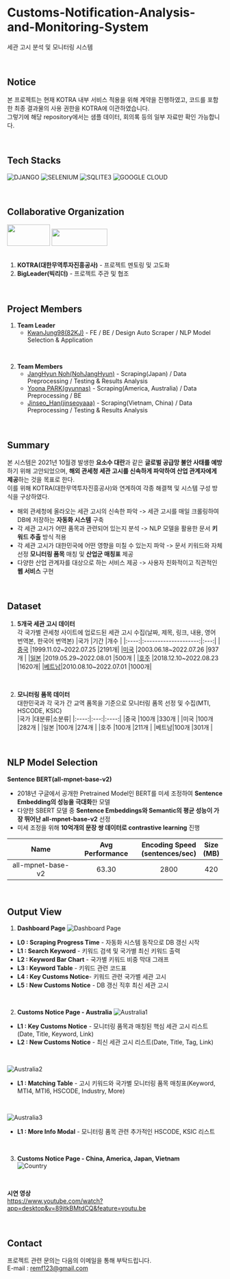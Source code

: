 # Customs-Notification-Analysis-and-Monitoring-System
세관 고시 분석 및 모니터링 시스템  

<br>

## Notice 
본 프로젝트는 현재 KOTRA 내부 서비스 적용을 위해 계약을 진행하였고, 코드를 포함한 최종 결과물의 사용 권한을 KOTRA에 이관하였습니다.   
그렇기에 해당 repository에서는 샘플 데이터, 회의록 등의 일부 자료만 확인 가능합니다.

<br>

## Tech Stacks
![DJANGO](https://img.shields.io/badge/Django-092E20?style=for-the-badge&logo=django&logoColor=green)
![SELENIUM](https://img.shields.io/badge/Selenium-43B02A?style=for-the-badge&logo=Selenium&logoColor=white)
![SQLITE3](https://camo.githubusercontent.com/352d24bbcae518863354f723e8edf6b10b2e1e4bf8a6a7c0b3f5777f3579d249/68747470733a2f2f696d672e736869656c64732e696f2f62616467652f73716c697465332d3030353939433f7374796c653d666f722d7468652d6261646765266c6f676f3d73716c697465266c6f676f436f6c6f723d7768697465)
![GOOGLE CLOUD](https://img.shields.io/badge/Google_Cloud-4285F4?style=for-the-badge&logo=google-cloud&logoColor=white)

<br>

## Collaborative Organization
<img src = "https://user-images.githubusercontent.com/45115733/210560053-353dd44e-1442-4d00-8b92-c62ef2f4e621.png" width = "100" height = "50"/> <img src = "https://user-images.githubusercontent.com/45115733/210559728-81d83fb3-f73c-4757-8d4f-8f5f382de852.PNG" width = "130" height = "40"/>   
<br>
1. **KOTRA(대한무역투자진흥공사)** - 프로젝트 멘토링 및 고도화
2. **BigLeader(빅리더)** - 프로젝트 주관 및 협조

<br>

## Project Members
1. **Team Leader**
   - [KwanJung98(82KJ)](https://github.com/82KJ/) - FE / BE / Design Auto Scraper / NLP Model Selection & Application   
<br>

2. **Team Members**
     - [JangHyun Noh(NohJangHyun)](https://github.com/NohJangHyun) - Scraping(Japan) / Data Preprocessing / Testing & Results Analysis
     - [Yoona PARK(gyunnas)](https://github.com/gyunnas) - Scraping(America, Australia) / Data Preprocessing / BE
     - [Jinseo_Han(jinseoyaaa)](https://github.com/jinseoyaaa) - Scraping(Vietnam, China) / Data Preprocessing / Testing & Results Analysis

<br>

## Summary
본 시스템은 2021년 10월경 발생한 **요소수 대란**과 같은 **글로벌 공급망 불안 사태를 예방**하기 위해 고안되었으며, **해외 관세청 세관 고시를 신속하게 파악하여 산업 관계자에게 제공**하는 것을 목표로 한다.  
이를 위해 KOTRA(대한무역투자진흥공사)와 연계하여 각종 해결책 및 시스템 구성 방식을 구상하였다.
- 해외 관세청에 올라오는 세관 고시의 신속한 파악 -> 세관 고시를 매일 크롤링하여 DB에 저장하는 **자동화 시스템** 구축
- 각 세관 고시가 어떤 품목과 관련되어 있는지 분석 -> NLP 모델을 활용한 문서 **키워드 추출** 방식 적용
- 각 세관 고시가 대한민국에 어떤 영향을 미칠 수 있는지 파악 -> 문서 키워드와 자체 선정 **모니터링 품목** 매칭 및 **산업군 매칭표** 제공
- 다양한 산업 관계자를 대상으로 하는 서비스 제공 -> 사용자 친화적이고 직관적인 **웹 서비스** 구현

<br>

## Dataset
1. **5개국 세관 고시 데이터**  
각 국가별 관세청 사이트에 업로드된 세관 고시 수집(날짜, 제목, 링크, 내용, 영어 번역본, 한국어 번역본)
    |국가  |기간                   |개수 |
    |:----:|:--------------------:|:---:|
    |[중국](http://www.customs.gov.cn/customs/302249/302266/index.html)  |1999.11.02~2022.07.25 |2191개|
    |[미국](https://www.cbp.gov/trade/rulings/bulletin-decisions)  |2003.06.18~2022.07.26 |937개 |
    |[일본](https://www.meti.go.jp/policy/external_economy/trade_control/wnlist.html)  |2019.05.29~2022.08.01 |500개 |
    |[호주](https://www.abf.gov.au/help-and-support/notices/australian-customs-notices)  |2018.12.10~2022.08.23 |1620개|
    |[베트남](https://www.customs.gov.vn/index.jsp?pageId=4&cid=30)|2010.08.10~2022.07.01 |1000개|

<br>

2. **모니터링 품목 데이터**  
대한민국과 각 국가 간 교역 품목을 기준으로 모니터링 품목 선정 및 수집(MTI, HSCODE, KSIC)  
    |국가  |대분류|소분류|
    |:----:|:---:|:----:|
    |중국  |100개 |330개 |
    |미국  |100개 |282개 |
    |일본  |100개 |274개 |
    |호주  |100개 |211개 |
    |베트남|100개 |301개 |

<br>

## NLP Model Selection
**Sentence BERT(all-mpnet-base-v2)**  
- 2018년 구글에서 공개한 Pretrained Model인 BERT를 미세 조정하여 **Sentence Embedding의 성능을 극대화**한 모델  
- 다양한 SBERT 모델 중 **Sentence Embeddings와 Semantic의 평균 성능이 가장 뛰어난 all-mpnet-base-v2** 선정  
- 미세 조정을 위해 **10억개의 문장 쌍 데이터로 contrastive learning** 진행    

|Name   |Avg Performance   |Encoding Speed<br>(sentences/sec)   |Size<br>(MB)   |
|:---:|:---:|:---:|:---:|
|all-mpnet-base-v2   |63.30   |2800   |420   |

<br>

## Output View
1. **Dashboard Page**
![Dashboard Page](https://user-images.githubusercontent.com/45115733/210954453-e899fc53-77d2-4722-afba-c5d7db93fbdb.png)  
- **L0 : Scraping Progress Time** - 자동화 시스템 동작으로 DB 갱신 시작
- **L1 : Search Keyword** - 키워드 검색 및 국가별 최신 키워드 출력
- **L2 : Keyword Bar Chart** - 국가별 키워드 비중 막대 그래프
- **L3 : Keyword Table** - 키워드 관련 코드표
- **L4 : Key Customs Notice**- 키워드 관련 국가별 세관 고시
- **L5 : New Customs Notice** - DB 갱신 직후 최신 세관 고시

<br>

2. **Customs Notice Page - Australia**
![Australia1](https://user-images.githubusercontent.com/45115733/210954941-bd4df17d-f5b2-498f-866d-067b81f4fc88.png)  
- **L1 : Key Customs Notice** - 모니터링 품목과 매칭된 핵심 세관 고시 리스트(Date, Title, Keyword, Link)
- **L2 : New Customs Notice** - 최신 세관 고시 리스트(Date, Title, Tag, Link) 

<br>

![Australia2](https://user-images.githubusercontent.com/45115733/210953210-c1ac3041-1215-49b8-9f41-ae08b826df5b.png)   
- **L1 : Matching Table** - 고시 키워드와 국가별 모니터링 품목 매칭표(Keyword, MTI4, MTI6, HSCODE, Industry, More)   

<br>

![Australia3](https://user-images.githubusercontent.com/45115733/210953904-c4baca29-b7ba-4cfa-aa7e-3662821945d9.png)    
- **L1 : More Info Modal** - 모니터링 품목 관련 추가적인 HSCODE, KSIC 리스트  

<br>

3. **Customs Notice Page - China, America, Japan, Vietnam**   
![Country](https://user-images.githubusercontent.com/45115733/210955184-bc5e8ac8-36cd-468b-a43d-7b720b7c8d05.png)    

<br>

**시연 영상**   
<https://www.youtube.com/watch?app=desktop&v=89itkBMtdCQ&feature=youtu.be>

<br>

## Contact
프로젝트 관련 문의는 다음의 이메일을 통해 부탁드립니다.     
E-mail : remf123@gmail.com